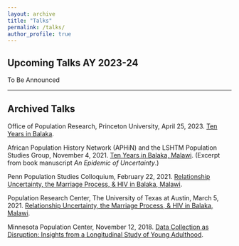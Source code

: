 ```yaml
---
layout: archive
title: "Talks"
permalink: /talks/
author_profile: true
---
```


## Upcoming Talks AY 2023-24

To Be Announced


_____ 
## Archived Talks

Office of Population Research, Princeton University, April 25, 2023. <a href="https://www.youtube.com/watch?v=-a_xnHedUaY"> Ten Years in Balaka</a>.

African Population History Network (APHiN) and the LSHTM Population Studies Group, November 4, 2021. <a href="https://lshtm.cloud.panopto.eu/Panopto/Pages/Viewer.aspx?id=ef5fb518-6dce-4b2b-a723-adec0062f281">Ten Years in Balaka, Malawi</a>. (Excerpt from book manuscript _An Epidemic of Uncertainty_.)

Penn Population Studies Colloquium, February 22, 2021. <a href="https://www.youtube.com/watch?v=T4pYC-M9bF8&t=3188s">Relationship Uncertainty, the Marriage Process, & HIV in Balaka, Malawi</a>.

Population Research Center, The University of Texas at Austin, March 5, 2021. <a href="https://www.youtube.com/watch?v=T1-SyI00_0Q">Relationship Uncertainty, the Marriage Process, & HIV in Balaka, Malawi</a>.

Minnesota Population Center, November 12, 2018. <a href="https://www.youtube.com/watch?v=ezb13umtzdg&t=496s">Data Collection as Disruption: Insights from a Longitudinal Study of Young Adulthood</a>.